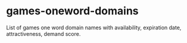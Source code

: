 # games-oneword-domains
List of games one word domain names with availability, expiration date, attractiveness, demand score.
